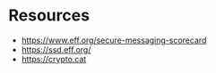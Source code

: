 # Resources

- https://www.eff.org/secure-messaging-scorecard
- https://ssd.eff.org/
- https://crypto.cat

